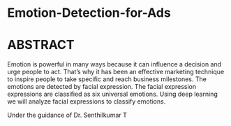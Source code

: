 # Emotion-Detection-for-Ads
# ABSTRACT  

Emotion is powerful in many ways because it can influence a decision and urge people to act. That’s why it has been an effective marketing technique to inspire people to take specific and reach business milestones. The emotions are detected by facial expression. The facial expression expressions are classified as six universal emotions. Using deep learning we will analyze facial expressions to classify emotions.

Under the guidance of Dr. Senthilkumar T
